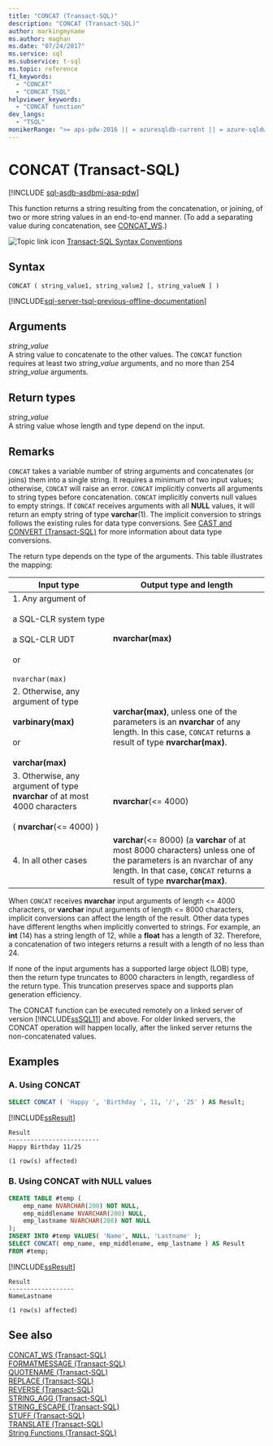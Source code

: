 ```yaml
---
title: "CONCAT (Transact-SQL)"
description: "CONCAT (Transact-SQL)"
author: markingmyname
ms.author: maghan
ms.date: "07/24/2017"
ms.service: sql
ms.subservice: t-sql
ms.topic: reference
f1_keywords:
  - "CONCAT"
  - "CONCAT_TSQL"
helpviewer_keywords:
  - "CONCAT function"
dev_langs:
  - "TSQL"
monikerRange: ">= aps-pdw-2016 || = azuresqldb-current || = azure-sqldw-latest || >= sql-server-2016 || >= sql-server-linux-2017 || = azuresqldb-mi-current"
---
```

# CONCAT (Transact-SQL)
[!INCLUDE [sql-asdb-asdbmi-asa-pdw](../../includes/applies-to-version/sql-asdb-asdbmi-asa-pdw.md)]

This function returns a string resulting from the concatenation, or joining, of two or more string values in an end-to-end manner. (To add a separating value during concatenation, see [CONCAT_WS](../../t-sql/functions/concat-ws-transact-sql.md).)
  
![Topic link icon](../../database-engine/configure-windows/media/topic-link.gif "Topic link icon") [Transact-SQL Syntax Conventions](../../t-sql/language-elements/transact-sql-syntax-conventions-transact-sql.md)
  
## Syntax  
  
```syntaxsql
CONCAT ( string_value1, string_value2 [, string_valueN ] )  
```  
  
[!INCLUDE[sql-server-tsql-previous-offline-documentation](../../includes/sql-server-tsql-previous-offline-documentation.md)]

## Arguments
*string_value*  
A string value to concatenate to the other values. The `CONCAT` function requires at least two *string_value* arguments, and no more than 254 *string_value* arguments.
  
## Return types  
*string_value*  
A string value whose length and type depend on the input.
  
## Remarks  
`CONCAT` takes a variable number of string arguments and concatenates (or joins) them into a single string. It requires a minimum of two input values; otherwise, `CONCAT` will raise an error. `CONCAT` implicitly converts all arguments to string types before concatenation. `CONCAT` implicitly converts null values to empty strings. If `CONCAT` receives arguments with all **NULL** values, it will return an empty string of type **varchar**(1). The implicit conversion to strings follows the existing rules for data type conversions. See [CAST and CONVERT &#40;Transact-SQL&#41;](../../t-sql/functions/cast-and-convert-transact-sql.md) for more information about data type conversions.
  
The return type depends on the type of the arguments. This table illustrates the mapping:
  
|Input type|Output type and length|  
|---|---|
|1. Any argument of<br><br />a SQL-CLR system type<br><br />a SQL-CLR UDT<br><br />or<br><br />`nvarchar(max)`|**nvarchar(max)**|  
|2. Otherwise, any argument of type<br><br />**varbinary(max)**<br><br />or<br><br />**varchar(max)**|**varchar(max)**, unless one of the parameters is an **nvarchar** of any length. In this case, `CONCAT` returns a result of type **nvarchar(max)**.|  
|3. Otherwise, any argument of type **nvarchar** of at most 4000 characters<br><br />( **nvarchar**(<= 4000) )|**nvarchar**(<= 4000)|  
|4. In all other cases|**varchar**(<= 8000) (a **varchar** of at most 8000 characters) unless one of the parameters is an nvarchar of any length. In that case, `CONCAT` returns a result of type **nvarchar(max)**.|  
  
When `CONCAT` receives **nvarchar** input arguments of length <= 4000 characters, or **varchar** input arguments of length <= 8000 characters, implicit conversions can affect the length of the result. Other data types have different lengths when implicitly converted to strings. For example, an **int** (14) has a string length of 12, while a **float** has a length of 32. Therefore, a concatenation of two integers returns a result with a length of no less than 24.
  
If none of the input arguments has a supported large object (LOB) type, then the return type truncates to 8000 characters in length, regardless of the return type. This truncation preserves space and supports plan generation efficiency.
  
The CONCAT function can be executed remotely on a linked server of version [!INCLUDE[ssSQL11](../../includes/sssql11-md.md)] and above. For older linked servers, the CONCAT operation will happen locally, after the linked server returns the non-concatenated values.
  
## Examples  
  
### A. Using CONCAT  
  
```sql
SELECT CONCAT ( 'Happy ', 'Birthday ', 11, '/', '25' ) AS Result;  
```  
  
[!INCLUDE[ssResult](../../includes/ssresult-md.md)]
  
```
Result  
-------------------------  
Happy Birthday 11/25  
  
(1 row(s) affected)  
```  
  
### B. Using CONCAT with NULL values  
  
```sql
CREATE TABLE #temp (  
    emp_name NVARCHAR(200) NOT NULL,  
    emp_middlename NVARCHAR(200) NULL,  
    emp_lastname NVARCHAR(200) NOT NULL  
);  
INSERT INTO #temp VALUES( 'Name', NULL, 'Lastname' );  
SELECT CONCAT( emp_name, emp_middlename, emp_lastname ) AS Result  
FROM #temp;  
```  

[!INCLUDE[ssResult](../../includes/ssresult-md.md)]
  
```
Result  
------------------  
NameLastname  
  
(1 row(s) affected)  
```  
  
## See also
 [CONCAT_WS &#40;Transact-SQL&#41;](../../t-sql/functions/concat-ws-transact-sql.md)   
 [FORMATMESSAGE &#40;Transact-SQL&#41;](../../t-sql/functions/formatmessage-transact-sql.md)  
 [QUOTENAME &#40;Transact-SQL&#41;](../../t-sql/functions/quotename-transact-sql.md)  
 [REPLACE &#40;Transact-SQL&#41;](../../t-sql/functions/replace-transact-sql.md)  
 [REVERSE &#40;Transact-SQL&#41;](../../t-sql/functions/reverse-transact-sql.md)  
 [STRING_AGG &#40;Transact-SQL&#41;](../../t-sql/functions/string-agg-transact-sql.md)  
 [STRING_ESCAPE &#40;Transact-SQL&#41;](../../t-sql/functions/string-escape-transact-sql.md)  
 [STUFF &#40;Transact-SQL&#41;](../../t-sql/functions/stuff-transact-sql.md)  
 [TRANSLATE &#40;Transact-SQL&#41;](../../t-sql/functions/translate-transact-sql.md)  
 [String Functions &#40;Transact-SQL&#41;](../../t-sql/functions/string-functions-transact-sql.md)  
  


